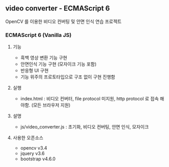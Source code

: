 ## video converter - ECMAScript 6

OpenCV 를 이용한 비디오 컨버팅 및 안면 인식 연습 프로젝트

### ECMAScript 6 (Vanilla JS)

1. 기능
    * 흑백 영상 변환 기능 구현
	* 안면인식 기능 구현 (모자이크 기능 포함)
	* 반응형 UI 구현
    * 기능 위주의 프로토타입으로 구조 없이 구현 진행함

2. 실행
    * index.html : 비디오 컨버터, file protocol 미지원, http protocol 로 접속 해야함. (모든 브라우저 지원)

3. 설명
    * js/video_converter.js : 초기화, 비디오 컨버팅, 안면 인식, 모자이크

4. 사용한 오픈소스
    * opencv v3.4
    * jquery v3.6
    * bootstrap v4.6.0